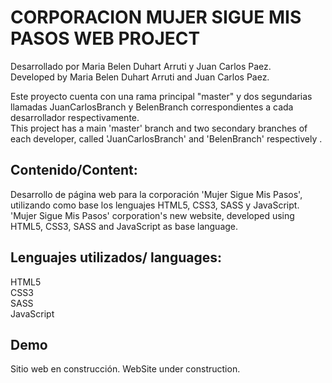 ﻿# CORPORACION MUJER SIGUE MIS PASOS WEB PROJECT

Desarrollado por Maria Belen Duhart Arruti y Juan Carlos Paez.<br>
Developed by Maria Belen Duhart Arruti and Juan Carlos Paez.

Este proyecto cuenta con una rama principal "master" y dos segundarias llamadas JuanCarlosBranch y BelenBranch correspondientes a cada desarrollador respectivamente. <br>
This project has a main 'master' branch and two secondary branches of each developer, called 'JuanCarlosBranch' and 'BelenBranch' respectively . <br>

## Contenido/Content: <br>
Desarrollo de página web para la corporación 'Mujer Sigue Mis Pasos', utilizando como base los lenguajes HTML5, CSS3, SASS y JavaScript. <br>
'Mujer Sigue Mis Pasos' corporation's new website, developed using HTML5, CSS3, SASS and JavaScript as base language. <br>

## Lenguajes utilizados/ languages: <br>
HTML5 <br>
CSS3 <br>
SASS <br>
JavaScript <br>


## Demo <br>
Sitio web en construcción.
WebSite under construction.
